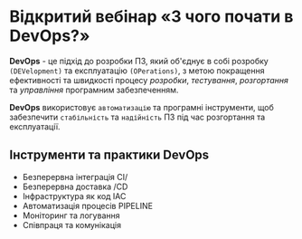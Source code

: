 # Відкритий вебінар «З чого почати в DevOps?»

**DevOps** - це підхід до розробки ПЗ, який об'єднує в собі розробку `(DEVelopment)` та експлуатацію `(OPerations)`, з метою покращення ефективності та швидкості процесу *розробки*, *тестування*, *розгортання* та *управління* програмним забезпеченням.  

**DevOps** використовує `автоматизацію` та програмні інструменти, щоб забезпечити `стабільність` та `надійність` ПЗ під час розгортання та експлуатації.  

## Інструменти та практики DevOps
- Безперервна інтеграція CI/
- Безперервна доставка /CD
- Інфраструктура як код IAC
- Автоматизація процесів PIPELINE
- Моніторинг та логування
- Співпраця та комунікація
